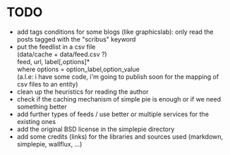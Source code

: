 # TODO

- add tags conditions for some blogs (like graphicslab): only read the posts tagged with the "scribus" keyword
- put the feedlist in a csv file<br>
  (data/cache + data/feed.csv ?)<br>
  feed, url, label[,options]*<br>
  where options = option_label,option_value<br>
  (a.l.e: i have some code, i'm going to publish soon for the mapping of csv files to an entity)
- clean up the heuristics for reading the author
- check if the caching mechanism of simple pie is enough or if we need something better
- add further types of feeds / use better or multiple services for the existing ones
- add the original BSD license in the simplepie directory
- add some credits (links) for the libraries and sources used (markdown, simplepie, wallflux, ...)
